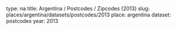 type: na
title: Argentina / Postcodes / Zipcodes (2013)
slug: places/argentina/datasets/postcodes/2013
place: argentina
dataset: postcodes
year: 2013
